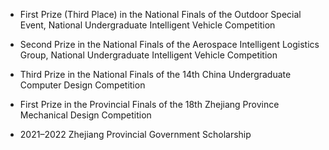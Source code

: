 - First Prize (Third Place) in the National Finals of the Outdoor Special Event, National Undergraduate Intelligent Vehicle Competition

- Second Prize in the National Finals of the Aerospace Intelligent Logistics Group, National Undergraduate Intelligent Vehicle Competition

- Third Prize in the National Finals of the 14th China Undergraduate Computer Design Competition

- First Prize in the Provincial Finals of the 18th Zhejiang Province Mechanical Design Competition

- 2021–2022 Zhejiang Provincial Government Scholarship
